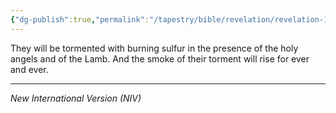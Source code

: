 ```yaml
---
{"dg-publish":true,"permalink":"/tapestry/bible/revelation/revelation-14-10b-11a/","title":"Revelation 14:10b –11a","hide":true,"tags":["bible-verse","bible-verse"],"dgHomeLink":true,"dgShowLocalGraph":true,"dgEnableSearch":true}
---
```


They will be tormented with burning sulfur in the presence of the holy angels and of the Lamb. And the smoke of their torment will rise for ever and ever. 

---
*New International Version (NIV)*